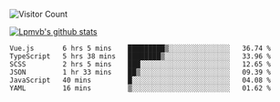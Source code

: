 ![Visitor Count](https://profile-counter.glitch.me/Lpmvb/count.svg)

[![Lpmvb's github stats](https://github-readme-stats.vercel.app/api?username=lpmvb&show_icons=true&title_color=fff&icon_color=79ff97&text_color=9f9f9f&bg_color=151515)](https://github.com/anuraghazra/github-readme-stats)

<!--
Here are some ideas to get you started:

- 🔭 I’m currently working on ...
- 🌱 I’m currently learning ...
- 👯 I’m looking to collaborate on ...
- 🤔 I’m looking for help with ...
- 💬 Ask me about ...
- 📫 How to reach me: ...
- 😄 Pronouns: ...
- ⚡ Fun fact: ...
-->

<!--START_SECTION:waka-->

```text
Vue.js       6 hrs 5 mins    █████████▒░░░░░░░░░░░░░░░   36.74 %
TypeScript   5 hrs 38 mins   ████████▒░░░░░░░░░░░░░░░░   33.96 %
SCSS         2 hrs 5 mins    ███░░░░░░░░░░░░░░░░░░░░░░   12.65 %
JSON         1 hr 33 mins    ██▒░░░░░░░░░░░░░░░░░░░░░░   09.39 %
JavaScript   40 mins         █░░░░░░░░░░░░░░░░░░░░░░░░   04.08 %
YAML         16 mins         ▒░░░░░░░░░░░░░░░░░░░░░░░░   01.62 %
```

<!--END_SECTION:waka-->
